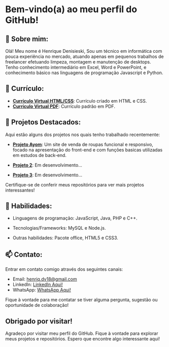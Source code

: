 # Bem-vindo(a) ao meu perfil do GitHub!

## 👋 Sobre mim:

Olá! Meu nome é Henrique Denisieski, Sou um técnico em informática com pouca experiência no mercado, atuando apenas em pequenos trabalhos de freelancer efetuando limpeza, montagem e manutenção de desktops. Tenho conhecimento intermediário em Excel, Word e PowerPoint, e conhecimento básico nas linguagens de programação Javascript e Python. 


## 📜 Currículo:

- **[Currículo Virtual HTML/CSS](http://www.ayomstudios.com.br/index.html)**: Currículo criado em HTML e CSS.
- **[Currículo Virtual PDF](https://drive.google.com/file/d/1cI62Q_23kudnRpRZ8jdmCBR5lSLevvTT/view?usp=sharing)**: Currículo padrão em PDF.
   
## 👀 Projetos Destacados:

Aqui estão alguns dos projetos nos quais tenho trabalhado recentemente:

- **[Projeto Ayom](link_projeto_ayom)**: Um site de venda de roupas funcional e responsivo, focado na apresentação do front-end e com funções basicas utilizadas em estudos de back-end.

- **[Projeto 2](link_projeto_2)**: Em desenvolvimento...

- **[Projeto 3](link_projeto_3)**: Em desenvolvimento...

Certifique-se de conferir meus repositórios para ver mais projetos interessantes!

## 🤹 Habilidades:

- Linguagens de programação: JavaScript, Java, PHP e C++.

- Tecnologias/Frameworks: MySQL e Node.js.

- Outras habilidades: Pacote office, HTML5 e CSS3.

## 📫 Contato:

Entrar em contato comigo através dos seguintes canais:

- Email: henriq.dv18@gmail.com
- LinkedIn: [LinkedIn Aqui!](https://www.linkedin.com/in/henrique-denisieski-0140b0272/)
- WhatsApp: [WhatsApp Aqui!](https://wa.me/5551991537023)

Fique à vontade para me contatar se tiver alguma pergunta, sugestão ou oportunidade de colaboração!

## Obrigado por visitar!

Agradeço por visitar meu perfil do GitHub. Fique à vontade para explorar meus projetos e repositórios. Espero que encontre algo interessante aqui!
